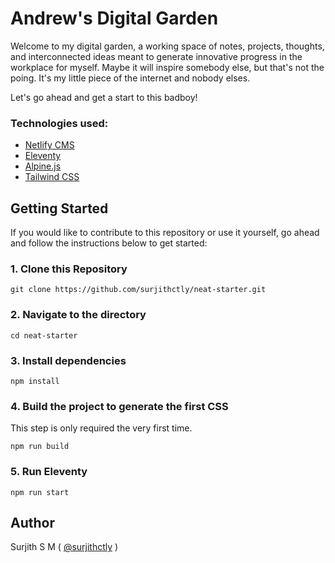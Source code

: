 # Andrew's Digital Garden

Welcome to my digital garden, a working space of notes, projects, thoughts, and interconnected ideas meant to generate innovative progress in the workplace for myself. Maybe it will inspire somebody else, but that's not the poing. It's my little piece of the internet and nobody elses. 

Let's go ahead and get a start to this badboy!

### Technologies used:

- [Netlify CMS](https://www.netlifycms.org/)
- [Eleventy](https://www.11ty.dev/)
- [Alpine.js](https://github.com/alpinejs/alpine)
- [Tailwind CSS](https://tailwindcss.com/)

## Getting Started

If you would like to contribute to this repository or use it yourself, go ahead and follow the instructions below to get started:

### 1\. Clone this Repository

```
git clone https://github.com/surjithctly/neat-starter.git
```

### 2\. Navigate to the directory

```
cd neat-starter
```

### 3\. Install dependencies

```
npm install
```

### 4\. Build the project to generate the first CSS

This step is only required the very first time.

```
npm run build
```

### 5\. Run Eleventy

```
npm run start
```

## Author

Surjith S M ( [@surjithctly](https://surjithctly.in/) )
